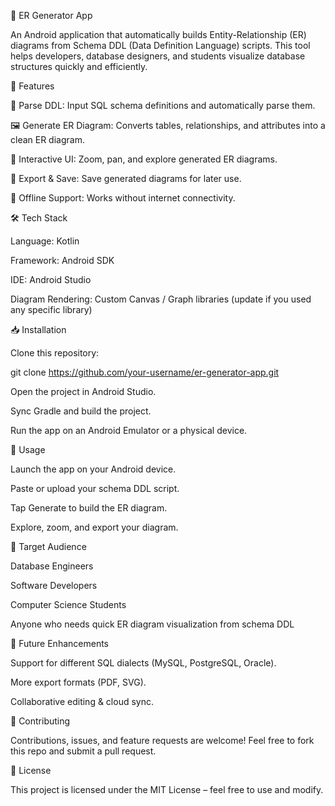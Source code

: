 📌 ER Generator App

An Android application that automatically builds Entity-Relationship (ER) diagrams from Schema DDL (Data Definition Language) scripts.
This tool helps developers, database designers, and students visualize database structures quickly and efficiently.

🚀 Features

📂 Parse DDL: Input SQL schema definitions and automatically parse them.

🖼 Generate ER Diagram: Converts tables, relationships, and attributes into a clean ER diagram.

🔄 Interactive UI: Zoom, pan, and explore generated ER diagrams.

💾 Export & Save: Save generated diagrams for later use.

📱 Offline Support: Works without internet connectivity.

🛠 Tech Stack

Language: Kotlin

Framework: Android SDK

IDE: Android Studio

Diagram Rendering: Custom Canvas / Graph libraries (update if you used any specific library)

📥 Installation

Clone this repository:

git clone https://github.com/your-username/er-generator-app.git


Open the project in Android Studio.

Sync Gradle and build the project.

Run the app on an Android Emulator or a physical device.

📖 Usage

Launch the app on your Android device.

Paste or upload your schema DDL script.

Tap Generate to build the ER diagram.

Explore, zoom, and export your diagram.

🎯 Target Audience

Database Engineers

Software Developers

Computer Science Students

Anyone who needs quick ER diagram visualization from schema DDL

🧩 Future Enhancements

Support for different SQL dialects (MySQL, PostgreSQL, Oracle).

More export formats (PDF, SVG).

Collaborative editing & cloud sync.

🤝 Contributing

Contributions, issues, and feature requests are welcome!
Feel free to fork this repo and submit a pull request.

📜 License

This project is licensed under the MIT License – feel free to use and modify.
